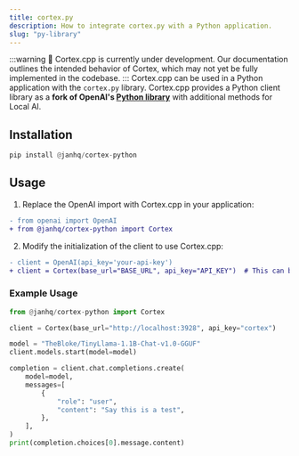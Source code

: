 ```yaml
---
title: cortex.py
description: How to integrate cortex.py with a Python application.
slug: "py-library"
---
```


:::warning
🚧 Cortex.cpp is currently under development. Our documentation outlines the intended behavior of Cortex, which may not yet be fully implemented in the codebase.
:::
Cortex.cpp can be used in a Python application with the `cortex.py` library. Cortex.cpp provides a Python client library as a **fork of OpenAI's [Python library](https://github.com/openai/openai-python)** with additional methods for Local AI.
## Installation

```py
pip install @janhq/cortex-python
```

## Usage

1. Replace the OpenAI import with Cortex.cpp in your application:

```diff
- from openai import OpenAI
+ from @janhq/cortex-python import Cortex
```

2. Modify the initialization of the client to use Cortex.cpp:

```diff
- client = OpenAI(api_key='your-api-key')
+ client = Cortex(base_url="BASE_URL", api_key="API_KEY")  # This can be omitted if using the default

```

### Example Usage

```py
from @janhq/cortex-python import Cortex

client = Cortex(base_url="http://localhost:3928", api_key="cortex")

model = "TheBloke/TinyLlama-1.1B-Chat-v1.0-GGUF"
client.models.start(model=model)

completion = client.chat.completions.create(
    model=model,
    messages=[
        {
            "role": "user",
            "content": "Say this is a test",
        },
    ],
)
print(completion.choices[0].message.content)
```
